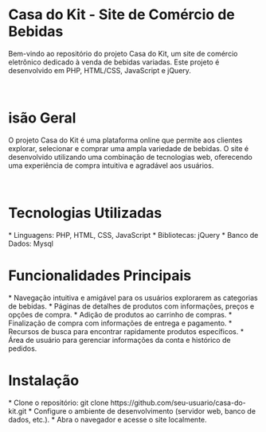 <h1>Casa do Kit - Site de Comércio de Bebidas</h1>
<p></p>Bem-vindo ao repositório do projeto Casa do Kit, um site de comércio eletrônico dedicado à venda de bebidas variadas. Este projeto é desenvolvido em PHP, HTML/CSS, JavaScript e jQuery.</p>
<br/> 
<h1>isão Geral</h1>
<p>O projeto Casa do Kit é uma plataforma online que permite aos clientes explorar, selecionar e comprar uma ampla variedade de bebidas. O site é desenvolvido utilizando uma combinação de tecnologias web, oferecendo uma experiência de compra intuitiva e agradável aos usuários.</p>
<br/> 
<h1>Tecnologias Utilizadas</h1>
* Linguagens: PHP, HTML, CSS, JavaScript
* Bibliotecas: jQuery
* Banco de Dados: Mysql
<br/> 
<h1>Funcionalidades Principais</h1>
* Navegação intuitiva e amigável para os usuários explorarem as categorias de bebidas.
* Páginas de detalhes de produtos com informações, preços e opções de compra.
* Adição de produtos ao carrinho de compras.
* Finalização de compra com informações de entrega e pagamento.
* Recursos de busca para encontrar rapidamente produtos específicos.
* Área de usuário para gerenciar informações da conta e histórico de pedidos.
<br/> 
<h1>Instalação</h1>
* Clone o repositório: git clone https://github.com/seu-usuario/casa-do-kit.git
* Configure o ambiente de desenvolvimento (servidor web, banco de dados, etc.).
* Abra o navegador e acesse o site localmente.
